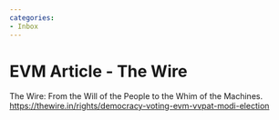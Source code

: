 ```yaml
---
categories:
- Inbox
---
```

# EVM Article - The Wire

The Wire: From the Will of the People to the Whim of the Machines.  
https://thewire.in/rights/democracy-voting-evm-vvpat-modi-election